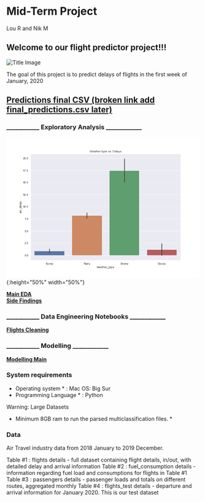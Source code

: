 # Mid-Term Project
Lou R and Nik M

## Welcome to our flight predictor project!!!

![Title Image](https://www.freepnglogos.com/uploads/plane-png/plane-png-flights-airlines-msp-airport-1.png)

The goal of this project is to predict delays of flights in the first week of January, 2020

## [Predictions final CSV (broken link add final_predictions.csv later)](final_predictions.csv)

### ___________ Exploratory Analysis ____________
![Weather Delays](https://github.com/bmskarate/LH_midterm_project/blob/main/charting/Weather_delay.png){:height="50%" width="50%"}


[**Main EDA**](https://github.com/bmskarate/LH_midterm_project/blob/main/exploratory_analysis.ipynb)  
[**Side Findings**](https://github.com/bmskarate/LH_midterm_project/blob/main/Exploratory_plotting.ipynb)  


### ___________ Data Engineering Notebooks ____________
  
  
[**Flights Cleaning**](https://github.com/bmskarate/LH_midterm_project/blob/main/flights_cleaning.ipynb)   


### ___________ Modelling ____________

[**Modelling Main**](https://github.com/bmskarate/LH_midterm_project/blob/main/modeling.ipynb)  
  

### System requirements
* Operating system * : Mac OS: Big Sur
* Programming Language * : Python

Warning: Large Datasets
* Minimum 8GB ram to run the parsed multiclassification files. *

### Data

Air Travel industry data from 2018 January to 2019 December.

Table #1 : flights
details - full dataset containing flight details, in/out, with detailed delay and arrival information
Table #2 : fuel_consumption
details - information regarding fuel load and consumptions for flights in Table #1
Table #3 : passengers
details - passenger loads and totals on different routes, aggregated monthly
Table #4 : flights_test
details - departure and arrival information for January 2020. This is our test dataset


